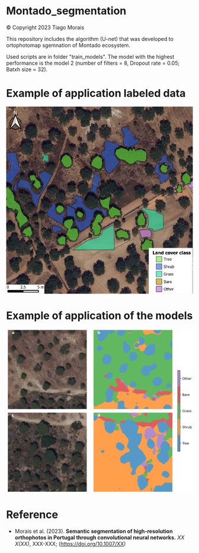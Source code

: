 # Montado_segmentation

© Copyright 2023 Tiago Morais

This repository includes the algorithm (U-net) that was developed to ortophotomap sgemnation of Montado ecosystem. 

Used scripts are in folder "train_models". The model with the highest performance is the model 2 (number of filters = 8, Dropout rate = 0.05; Batxh size = 32).

# Example of application labeled data
![Input](input.png)

# Example of application of the models
![Results](results.png)

# Reference
- Morais et al. (2023). **Semantic segmentation of high-resolution orthophotos in Portugal through convolutional neural networks.** *XX X(XX)*, XXX-XXX; (https://doi.org/10.1007/XX)
